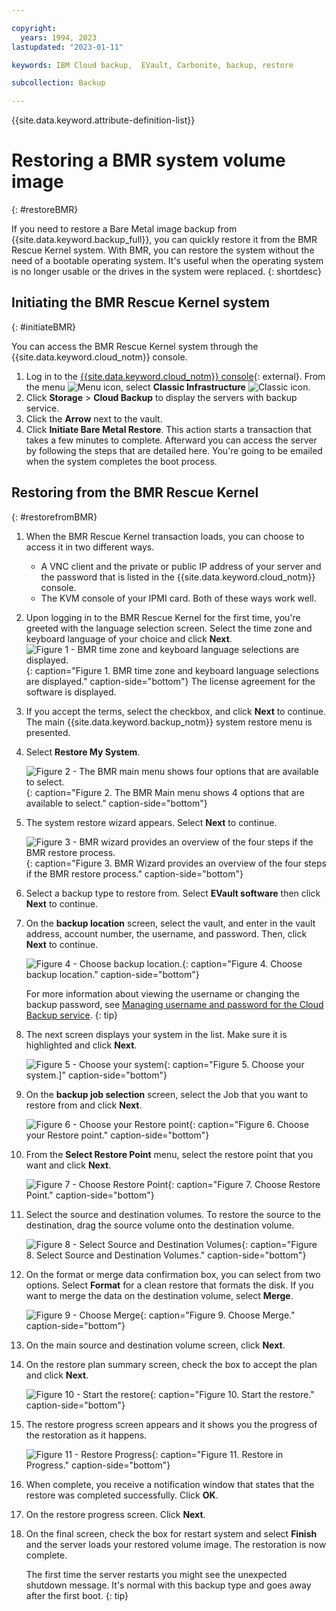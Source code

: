 ```yaml
---

copyright:
  years: 1994, 2023
lastupdated: "2023-01-11"

keywords: IBM Cloud backup,  EVault, Carbonite, backup, restore

subcollection: Backup

---
```

{{site.data.keyword.attribute-definition-list}}

# Restoring a BMR system volume image
{: #restoreBMR}

If you need to restore a Bare Metal image backup from {{site.data.keyword.backup_full}}, you can quickly restore it from the BMR Rescue Kernel system. With BMR, you can restore the system without the need of a bootable operating system. It's useful when the operating system is no longer usable or the drives in the system were replaced.
{: shortdesc}

## Initiating the BMR Rescue Kernel system
{: #initiateBMR}

You can access the BMR Rescue Kernel system through the {{site.data.keyword.cloud_notm}} console.
1. Log in to the [{{site.data.keyword.cloud_notm}} console](https://{DomainName}){: external}. From the menu ![Menu icon](../icons/icon_hamburger.svg "Menu"), select **Classic Infrastructure** ![Classic icon](../icons/classic.svg "Classic").
2. Click **Storage** > **Cloud Backup** to display the servers with backup service.
3. Click the **Arrow** next to the vault.
4. Click **Initiate Bare Metal Restore**. This action starts a transaction that takes a few minutes to complete. Afterward you can access the server by following the steps that are detailed here. You're going to be emailed when the system completes the boot process.


## Restoring from the BMR Rescue Kernel
{: #restorefromBMR}

1. When the BMR Rescue Kernel transaction loads, you can choose to access it in two different ways.
   - A VNC client and the private or public IP address of your server and the password that is listed in the {{site.data.keyword.cloud_notm}} console.
   - The KVM console of your IPMI card.
    Both of these ways work well.
2. Upon logging in to the BMR Rescue Kernel for the first time, you're greeted with the language selection screen. Select the time zone and keyboard language of your choice and click **Next**.
   ![Figure 1 - BMR time zone and keyboard language selections are displayed.](/images/bmr1.png){: caption="Figure 1. BMR time zone and keyboard language selections are displayed." caption-side="bottom"}
   The license agreement for the software is displayed.
3. If you accept the terms, select the checkbox, and click **Next** to continue. The main {{site.data.keyword.backup_notm}} system restore menu is presented.
4. Select **Restore My System**.

   ![Figure 2 - The BMR main menu shows four options that are available to select.](/images/bmr2.png){: caption="Figure 2. The BMR Main menu shows 4 options that are available to select." caption-side="bottom"}

5. The system restore wizard appears. Select **Next** to continue.

   ![Figure 3 - BMR wizard provides an overview of the four steps if the BMR restore process.](/images/bmr3.png){: caption="Figure 3. BMR Wizard provides an overview of the four steps if the BMR restore process." caption-side="bottom"}

6. Select a backup type to restore from. Select **EVault software** then click **Next** to continue.
7. On the **backup location** screen, select the vault, and enter in the vault address, account number, the username, and password. Then, click **Next** to continue.

   ![Figure 4 - Choose backup location.](/images/bmr4.png){: caption="Figure 4. Choose backup location." caption-side="bottom"}

   For more information about viewing the username or changing the backup password, see [Managing username and password for the Cloud Backup service](/docs/Backup?topic=Backup-changePassword).
   {: tip}

8. The next screen displays your system in the list. Make sure it is highlighted and click **Next**.

   ![Figure 5 - Choose your system](/images/bmr5.png){: caption="Figure 5. Choose your system.]" caption-side="bottom"}

9. On the **backup job selection** screen, select the Job that you want to restore from and click **Next**.

   ![Figure 6 - Choose your Restore point](/images/bmr6.png){: caption="Figure 6. Choose your Restore point." caption-side="bottom"}

10. From the **Select Restore Point** menu, select the restore point that you want and click **Next**.

    ![Figure 7 - Choose Restore Point](/images/bmr8.png){: caption="Figure 7. Choose Restore Point." caption-side="bottom"}

11. Select the source and destination volumes. To restore the source to the destination, drag the source volume onto the destination volume.

    ![Figure 8 - Select Source and Destination Volumes](/images/bmr9.png){: caption="Figure 8. Select Source and Destination Volumes." caption-side="bottom"}

12. On the format or merge data confirmation box, you can select from two options. Select **Format** for a clean restore that formats the disk. If you want to merge the data on the destination volume, select **Merge**.

    ![Figure 9 - Choose Merge](/images/bmr10.png){: caption="Figure 9. Choose Merge." caption-side="bottom"}

13. On the main source and destination volume screen, click **Next**.
14. On the restore plan summary screen, check the box to accept the plan and click **Next**.

    ![Figure 10 - Start the restore](/images/bmr11.png){: caption="Figure 10. Start the restore." caption-side="bottom"}

15. The restore progress screen appears and it shows you the progress of the restoration as it happens.

    ![Figure 11 - Restore Progress](/images/bmr12.png){: caption="Figure 11. Restore in Progress." caption-side="bottom"}

16. When complete, you receive a notification window that states that the restore was completed successfully. Click **OK**.
17. On the restore progress screen. Click **Next**.
18. On the final screen, check the box for restart system and select **Finish** and the server loads your restored volume image.
    The restoration is now complete.

    The first time the server restarts you might see the unexpected shutdown message. It's normal with this backup type and goes away after the first boot.
    {: tip}
